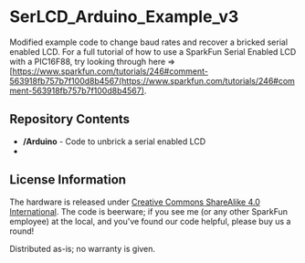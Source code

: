 # SerLCD_Arduino_Example_v3
  Modified example code to change baud rates and recover a bricked serial enabled LCD. For a full tutorial of how to use a SparkFun Serial Enabled LCD with a PIC16F88, try looking through here => [https://www.sparkfun.com/tutorials/246#comment-563918fb757b7f100d8b4567(https://www.sparkfun.com/tutorials/246#comment-563918fb757b7f100d8b4567).

Repository Contents
-------------------
* **/Arduino** - Code to unbrick a serial enabled LCD
* 
License Information
-------------------
The hardware is released under [Creative Commons ShareAlike 4.0 International](https://creativecommons.org/licenses/by-sa/4.0/).
The code is beerware; if you see me (or any other SparkFun employee) at the local, and you've found our code helpful, please buy us a round!

Distributed as-is; no warranty is given.
